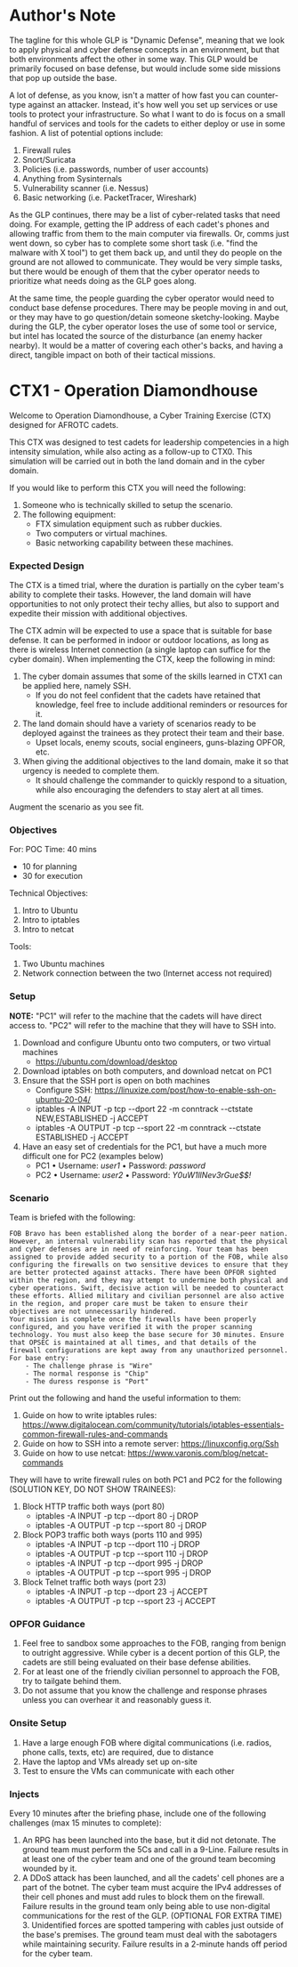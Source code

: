 # Author's Note

The tagline for this whole GLP is "Dynamic Defense", meaning that we look to apply physical and cyber defense concepts in an environment, but that both environments affect the other in some way. This GLP would be primarily focused on base defense, but would include some side missions that pop up outside the base.

A lot of defense, as you know, isn't a matter of how fast you can counter-type against an attacker. Instead, it's how well you set up services or use tools to protect your infrastructure. So what I want to do is focus on a small handful of services and tools for the cadets to either deploy or use in some fashion. A list of potential options include:

1. Firewall rules
2. Snort/Suricata
3. Policies (i.e. passwords, number of user accounts)
4. Anything from Sysinternals
5. Vulnerability scanner (i.e. Nessus)
6. Basic networking (i.e. PacketTracer, Wireshark)

As the GLP continues, there may be a list of cyber-related tasks that need doing. For example, getting the IP address of each cadet's phones and allowing traffic from them to the main computer via firewalls. Or, comms just went down, so cyber has to complete some short task (i.e. "find the malware with X tool") to get them back up, and until they do people on the ground are not allowed to communicate. They would be very simple tasks, but there would be enough of them that the cyber operator needs to prioritize what needs doing as the GLP goes along.

At the same time, the people guarding the cyber operator would need to conduct base defense procedures. There may be people moving in and out, or they may have to go question/detain someone sketchy-looking. Maybe during the GLP, the cyber operator loses the use of some tool or service, but intel has located the source of the disturbance (an enemy hacker nearby). It would be a matter of covering each other's backs, and having a direct, tangible impact on both of their tactical missions.

# CTX1 - Operation Diamondhouse

Welcome to Operation Diamondhouse, a Cyber Training Exercise (CTX) designed for AFROTC cadets.

This CTX was designed to test cadets for leadership competencies in a high intensity simulation, while also acting as a follow-up to CTX0. This simulation will be carried out in both the land domain and in the cyber domain.

If you would like to perform this CTX you will need the following:

1. Someone who is technically skilled to setup the scenario.
2. The following equipment:
    - FTX simulation equipment such as rubber duckies.
    - Two computers or virtual machines.
    - Basic networking capability between these machines.

### Expected Design

The CTX is a timed trial, where the duration is partially on the cyber team's ability to complete their tasks. However, the land domain will have opportunities to not only protect their techy allies, but also to support and expedite their mission with additional objectives.

The CTX admin will be expected to use a space that is suitable for base defense. It can be performed in indoor or outdoor locations, as long as there is wireless Internet connection (a single laptop can suffice for the cyber domain). When implementing the CTX, keep the following in mind:

1. The cyber domain assumes that some of the skills learned in CTX1 can be applied here, namely SSH.
    - If you do not feel confident that the cadets have retained that knowledge, feel free to include additional reminders or resources for it.
2. The land domain should have a variety of scenarios ready to be deployed against the trainees as they protect their team and their base.
    - Upset locals, enemy scouts, social engineers, guns-blazing OPFOR, etc.
3. When giving the additional objectives to the land domain, make it so that urgency is needed to complete them.
    - It should challenge the commander to quickly respond to a situation, while also encouraging the defenders to stay alert at all times.

Augment the scenario as you see fit.

### Objectives

For: POC
Time: 40 mins
 - 10 for planning
 - 30 for execution

Technical Objectives:
1. Intro to Ubuntu
2. Intro to iptables
3. Intro to netcat

Tools:
1. Two Ubuntu machines
2. Network connection between the two (Internet access not required)

### Setup

**NOTE:** "PC1" will refer to the machine that the cadets will have direct access to. "PC2" will refer to the machine that they will have to SSH into.

1. Download and configure Ubuntu onto two computers, or two virtual machines
    - https://ubuntu.com/download/desktop
2. Download iptables on both computers, and download netcat on PC1
3. Ensure that the SSH port is open on both machines
    - Configure SSH: https://linuxize.com/post/how-to-enable-ssh-on-ubuntu-20-04/
    - iptables -A INPUT -p tcp --dport 22 -m conntrack --ctstate NEW,ESTABLISHED -j ACCEPT
    - iptables -A OUTPUT -p tcp --sport 22 -m conntrack --ctstate ESTABLISHED -j ACCEPT
4. Have an easy set of credentials for the PC1, but have a much more difficult one for PC2 (examples below)
    - PC1
        • Username: _user1_
        • Password: _password_
    - PC2
        • Username: _user2_
        • Password: _Y0uW1llNev3rGue$$!_

### Scenario

Team is briefed with the following:

    FOB Bravo has been established along the border of a near-peer nation. However, an internal vulnerability scan has reported that the physical and cyber defenses are in need of reinforcing. Your team has been assigned to provide added security to a portion of the FOB, while also configuring the firewalls on two sensitive devices to ensure that they are better protected against attacks. There have been OPFOR sighted within the region, and they may attempt to undermine both physical and cyber operations. Swift, decisive action will be needed to counteract these efforts. Allied military and civilian personnel are also active in the region, and proper care must be taken to ensure their objectives are not unnecessarily hindered.
    Your mission is complete once the firewalls have been properly configured, and you have verified it with the proper scanning technology. You must also keep the base secure for 30 minutes. Ensure that OPSEC is maintained at all times, and that details of the firewall configurations are kept away from any unauthorized personnel.
    For base entry:
        - The challenge phrase is "Wire"
        - The normal response is "Chip"
        - The duress response is "Port"

Print out the following and hand the useful information to them:

1. Guide on how to write iptables rules: https://www.digitalocean.com/community/tutorials/iptables-essentials-common-firewall-rules-and-commands
2. Guide on how to SSH into a remote server: https://linuxconfig.org/Ssh
3. Guide on how to use netcat: https://www.varonis.com/blog/netcat-commands

They will have to write firewall rules on both PC1 and PC2 for the following (SOLUTION KEY, DO NOT SHOW TRAINEES):
1. Block HTTP traffic both ways (port 80)
    - iptables -A INPUT -p tcp --dport 80 -j DROP
    - iptables -A OUTPUT -p tcp --sport 80 -j DROP
2. Block POP3 traffic both ways (ports 110 and 995)
    - iptables -A INPUT -p tcp --dport 110 -j DROP
    - iptables -A OUTPUT -p tcp --sport 110 -j DROP
    - iptables -A INPUT -p tcp --dport 995 -j DROP
    - iptables -A OUTPUT -p tcp --sport 995 -j DROP
3. Block Telnet traffic both ways (port 23)
    - iptables -A INPUT -p tcp --dport 23 -j ACCEPT
    - iptables -A OUTPUT -p tcp --sport 23 -j ACCEPT

### OPFOR Guidance
1. Feel free to sandbox some approaches to the FOB, ranging from benign to outright aggressive. While cyber is a decent portion of this GLP, the cadets are still being evaluated on their base defense abilities.
2. For at least one of the friendly civilian personnel to approach the FOB, try to tailgate behind them. 
3. Do not assume that you know the challenge and response phrases unless you can overhear it and reasonably guess it.

### Onsite Setup
1. Have a large enough FOB where digital communications (i.e. radios, phone calls, texts, etc) are required, due to distance
2. Have the laptop and VMs already set up on-site
3. Test to ensure the VMs can communicate with each other

### Injects
Every 10 minutes after the briefing phase, include one of the following challenges (max 15 minutes to complete):
1. An RPG has been launched into the base, but it did not detonate. The ground team must perform the 5Cs and call in a 9-Line. Failure results in at least one of the cyber team and one of the ground team becoming wounded by it.
2. A DDoS attack has been launched, and all the cadets' cell phones are a part of the botnet. The cyber team must acquire the IPv4 addresses of their cell phones and must add rules to block them on the firewall. Failure results in the ground team only being able to use non-digital communications for the rest of the GLP.
(OPTIONAL FOR EXTRA TIME) 3. Unidentified forces are spotted tampering with cables just outside of the base's premises. The ground team must deal with the sabotagers while maintaining security. Failure results in a 2-minute hands off period for the cyber team.
